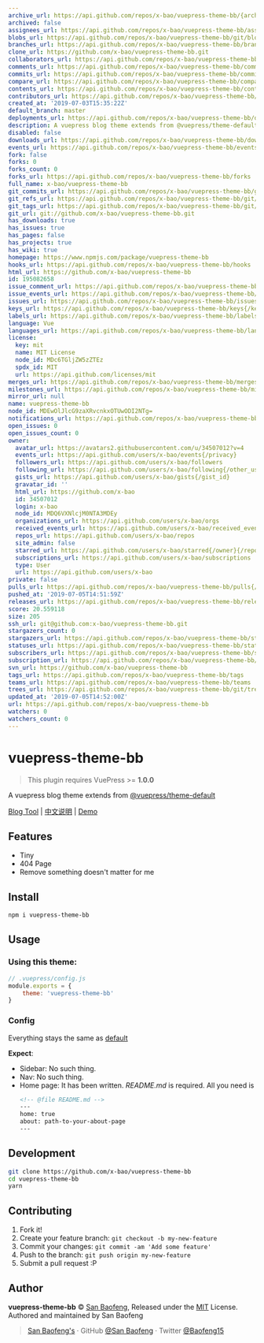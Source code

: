 ```yaml
---
archive_url: https://api.github.com/repos/x-bao/vuepress-theme-bb/{archive_format}{/ref}
archived: false
assignees_url: https://api.github.com/repos/x-bao/vuepress-theme-bb/assignees{/user}
blobs_url: https://api.github.com/repos/x-bao/vuepress-theme-bb/git/blobs{/sha}
branches_url: https://api.github.com/repos/x-bao/vuepress-theme-bb/branches{/branch}
clone_url: https://github.com/x-bao/vuepress-theme-bb.git
collaborators_url: https://api.github.com/repos/x-bao/vuepress-theme-bb/collaborators{/collaborator}
comments_url: https://api.github.com/repos/x-bao/vuepress-theme-bb/comments{/number}
commits_url: https://api.github.com/repos/x-bao/vuepress-theme-bb/commits{/sha}
compare_url: https://api.github.com/repos/x-bao/vuepress-theme-bb/compare/{base}...{head}
contents_url: https://api.github.com/repos/x-bao/vuepress-theme-bb/contents/{+path}
contributors_url: https://api.github.com/repos/x-bao/vuepress-theme-bb/contributors
created_at: '2019-07-03T15:35:22Z'
default_branch: master
deployments_url: https://api.github.com/repos/x-bao/vuepress-theme-bb/deployments
description: A vuepress blog theme extends from @vuepress/theme-default
disabled: false
downloads_url: https://api.github.com/repos/x-bao/vuepress-theme-bb/downloads
events_url: https://api.github.com/repos/x-bao/vuepress-theme-bb/events
fork: false
forks: 0
forks_count: 0
forks_url: https://api.github.com/repos/x-bao/vuepress-theme-bb/forks
full_name: x-bao/vuepress-theme-bb
git_commits_url: https://api.github.com/repos/x-bao/vuepress-theme-bb/git/commits{/sha}
git_refs_url: https://api.github.com/repos/x-bao/vuepress-theme-bb/git/refs{/sha}
git_tags_url: https://api.github.com/repos/x-bao/vuepress-theme-bb/git/tags{/sha}
git_url: git://github.com/x-bao/vuepress-theme-bb.git
has_downloads: true
has_issues: true
has_pages: false
has_projects: true
has_wiki: true
homepage: https://www.npmjs.com/package/vuepress-theme-bb
hooks_url: https://api.github.com/repos/x-bao/vuepress-theme-bb/hooks
html_url: https://github.com/x-bao/vuepress-theme-bb
id: 195082658
issue_comment_url: https://api.github.com/repos/x-bao/vuepress-theme-bb/issues/comments{/number}
issue_events_url: https://api.github.com/repos/x-bao/vuepress-theme-bb/issues/events{/number}
issues_url: https://api.github.com/repos/x-bao/vuepress-theme-bb/issues{/number}
keys_url: https://api.github.com/repos/x-bao/vuepress-theme-bb/keys{/key_id}
labels_url: https://api.github.com/repos/x-bao/vuepress-theme-bb/labels{/name}
language: Vue
languages_url: https://api.github.com/repos/x-bao/vuepress-theme-bb/languages
license:
  key: mit
  name: MIT License
  node_id: MDc6TGljZW5zZTEz
  spdx_id: MIT
  url: https://api.github.com/licenses/mit
merges_url: https://api.github.com/repos/x-bao/vuepress-theme-bb/merges
milestones_url: https://api.github.com/repos/x-bao/vuepress-theme-bb/milestones{/number}
mirror_url: null
name: vuepress-theme-bb
node_id: MDEwOlJlcG9zaXRvcnkxOTUwODI2NTg=
notifications_url: https://api.github.com/repos/x-bao/vuepress-theme-bb/notifications{?since,all,participating}
open_issues: 0
open_issues_count: 0
owner:
  avatar_url: https://avatars2.githubusercontent.com/u/34507012?v=4
  events_url: https://api.github.com/users/x-bao/events{/privacy}
  followers_url: https://api.github.com/users/x-bao/followers
  following_url: https://api.github.com/users/x-bao/following{/other_user}
  gists_url: https://api.github.com/users/x-bao/gists{/gist_id}
  gravatar_id: ''
  html_url: https://github.com/x-bao
  id: 34507012
  login: x-bao
  node_id: MDQ6VXNlcjM0NTA3MDEy
  organizations_url: https://api.github.com/users/x-bao/orgs
  received_events_url: https://api.github.com/users/x-bao/received_events
  repos_url: https://api.github.com/users/x-bao/repos
  site_admin: false
  starred_url: https://api.github.com/users/x-bao/starred{/owner}{/repo}
  subscriptions_url: https://api.github.com/users/x-bao/subscriptions
  type: User
  url: https://api.github.com/users/x-bao
private: false
pulls_url: https://api.github.com/repos/x-bao/vuepress-theme-bb/pulls{/number}
pushed_at: '2019-07-05T14:51:59Z'
releases_url: https://api.github.com/repos/x-bao/vuepress-theme-bb/releases{/id}
score: 20.559118
size: 205
ssh_url: git@github.com:x-bao/vuepress-theme-bb.git
stargazers_count: 0
stargazers_url: https://api.github.com/repos/x-bao/vuepress-theme-bb/stargazers
statuses_url: https://api.github.com/repos/x-bao/vuepress-theme-bb/statuses/{sha}
subscribers_url: https://api.github.com/repos/x-bao/vuepress-theme-bb/subscribers
subscription_url: https://api.github.com/repos/x-bao/vuepress-theme-bb/subscription
svn_url: https://github.com/x-bao/vuepress-theme-bb
tags_url: https://api.github.com/repos/x-bao/vuepress-theme-bb/tags
teams_url: https://api.github.com/repos/x-bao/vuepress-theme-bb/teams
trees_url: https://api.github.com/repos/x-bao/vuepress-theme-bb/git/trees{/sha}
updated_at: '2019-07-05T14:52:00Z'
url: https://api.github.com/repos/x-bao/vuepress-theme-bb
watchers: 0
watchers_count: 0
---
```


# vuepress-theme-bb

> This plugin requires VuePress >= **1.0.0**

A vuepress blog theme extends from [@vuepress/theme-default](https://github.com/vuejs/vuepress/blob/master/packages/%40vuepress/theme-default/README.md)

[Blog Tool](https://www.npmjs.com/package/vuepress-plugin-new) | [中文说明](https://raw.githubusercontent.com/Baofeng/vuepress-theme-bb/master/README-zh.md)  |  [Demo](https://blog.sanbaofengs.com)

## Features

- Tiny
- 404 Page
- Remove something doesn't matter for me

## Install

```bash
npm i vuepress-theme-bb
```

## Usage

### Using this theme:

```js
// .vuepress/config.js
module.exports = {
    theme: 'vuepress-theme-bb'
}
```

### Config

Everything stays the same as [default](https://v1.vuepress.vuejs.org/zh/theme/default-theme-config.html)

**Expect**:
- Sidebar: No such thing.
- Nav: No such thing.
- Home page: It has been written. *README.md* is required. All you need is
    ```md
    <!-- @file README.md -->
    ---
    home: true
    about: path-to-your-about-page
    ---
    ```

## Development

```bash
git clone https://github.com/x-bao/vuepress-theme-bb
cd vuepress-theme-bb
yarn
```

## Contributing

1. Fork it!
2. Create your feature branch: `git checkout -b my-new-feature`
3. Commit your changes: `git commit -am 'Add some feature'`
4. Push to the branch: `git push origin my-new-feature`
5. Submit a pull request :P


## Author

**vuepress-theme-bb** © [San Baofeng](https://github.com/x-bao), Released under the [MIT](https://raw.githubusercontent.com/Baofeng/vuepress-theme-bb/master/LICENSE) License.<br>
Authored and maintained by San Baofeng

> [San Baofeng's](https://arts.sanbaofengs.com) · GitHub [@San Baofeng](https://github.com/x-bao) · Twitter [@Baofeng15](https://twitter.com/Baofeng15)
